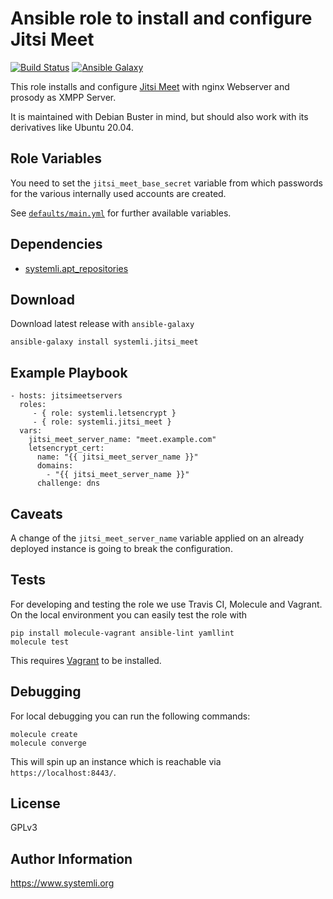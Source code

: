 # Ansible role to install and configure Jitsi Meet

[![Build Status](https://github.com/systemli/ansible-role-jitsi-meet/workflows/Integration/badge.svg?branch=main)](https://github.com/systemli/ansible-role-jitsi-meet/actions?query=workflow%3AIntegration)
[![Ansible Galaxy](http://img.shields.io/badge/ansible--galaxy-jitsi_meet-blue.svg)](https://galaxy.ansible.com/systemli/jitsi_meet/)

This role installs and configure [Jitsi Meet](https://jitsi.org/jitsi-meet/) with nginx Webserver and prosody as XMPP Server.

It is maintained with Debian Buster in mind, but should also work with its
derivatives like Ubuntu 20.04.


Role Variables
--------------

You need to set the `jitsi_meet_base_secret` variable from which passwords for
the various internally used accounts are created.

See [`defaults/main.yml`](defaults/main.yml) for further available variables.

Dependencies
------------

 - [systemli.apt_repositories](https://galaxy.ansible.com/systemli/apt_repositories)


Download
--------

Download latest release with `ansible-galaxy`

	ansible-galaxy install systemli.jitsi_meet

Example Playbook
----------------

```
- hosts: jitsimeetservers
  roles:
     - { role: systemli.letsencrypt }
     - { role: systemli.jitsi_meet }
  vars:
    jitsi_meet_server_name: "meet.example.com"
    letsencrypt_cert:
      name: "{{ jitsi_meet_server_name }}"
      domains:
        - "{{ jitsi_meet_server_name }}"
      challenge: dns
```

Caveats
-------

A change of the `jitsi_meet_server_name` variable applied on an already
deployed instance is going to break the configuration.

Tests
-----

For developing and testing the role we use Travis CI, Molecule and Vagrant. On the local environment you can easily test the role with

```
pip install molecule-vagrant ansible-lint yamllint
molecule test
```

This  requires [Vagrant](https://www.vagrantup.com/downloads.html) to be installed.

Debugging
---------

For local debugging you can run the following commands:

```
molecule create
molecule converge
```

This will spin up an instance which is reachable via `https://localhost:8443/`.

License
-------

GPLv3

Author Information
------------------

https://www.systemli.org
